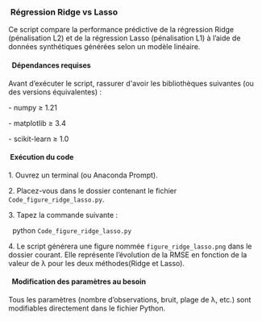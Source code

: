 ###  **Régression Ridge vs Lasso**



Ce script compare la performance prédictive de la régression Ridge (pénalisation L2) et de la régression Lasso (pénalisation L1) à l’aide de données synthétiques générées selon un modèle linéaire.



#### &nbsp; **Dépendances requises**



Avant d’exécuter le script, rassurer d'avoir les bibliothèques suivantes (ou des versions équivalentes) :



\- numpy ≥ 1.21  

\- matplotlib ≥ 3.4  

\- scikit-learn ≥ 1.0



#### &nbsp;**Exécution du code**





1\. Ouvrez un terminal (ou Anaconda Prompt).

2\. Placez-vous dans le dossier contenant le fichier `Code_figure_ridge_lasso.py`.

3\. Tapez la commande suivante : 



&nbsp;  python `Code_figure_ridge_lasso.py`



4\. Le script générera une figure nommée `figure_ridge_lasso.png` dans le dossier courant. Elle représente l’évolution de la RMSE en fonction de la valeur de λ pour les deux méthodes(Ridge et Lasso).




#### &nbsp; **Modification des paramètres au besoin**





Tous les paramètres (nombre d’observations, bruit, plage de λ, etc.) sont modifiables directement dans le fichier Python.





